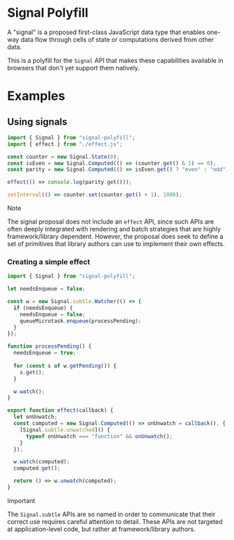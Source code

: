 # Signal Polyfill

A "signal" is a proposed first-class JavaScript data type that enables one-way data flow through cells of state or computations derived from other data.

This is a polyfill for the `Signal` API that makes these capabilities available in browsers that don't yet support them natively.

# Examples

## Using signals

```js
import { Signal } from "signal-polyfill";
import { effect } from "./effect.js";

const counter = new Signal.State(0);
const isEven = new Signal.Computed(() => (counter.get() & 1) == 0);
const parity = new Signal.Computed(() => isEven.get() ? "even" : "odd");

effect(() => console.log(parity.get()));

setInterval(() => counter.set(counter.get() + 1), 1000);
```

> [!NOTE]
> The signal proposal does not include an `effect` API, since such APIs are often deeply integrated with rendering and batch strategies that are highly framework/library dependent. However, the proposal does seek to define a set of primitives that library authors can use to implement their own effects.

### Creating a simple effect

```js
import { Signal } from "signal-polyfill";

let needsEnqueue = false;

const w = new Signal.subtle.Watcher(() => {
  if (needsEnqueue) {
    needsEnqueue = false;
    queueMicrotask.enqueue(processPending);
  }
});

function processPending() {
  needsEnqueue = true;
    
  for (const s of w.getPending()) {
    s.get();
  }

  w.watch();
}

export function effect(callback) {
  let onUnwatch;
  const computed = new Signal.Computed(() => onUnwatch = callback(), {
    [Signal.subtle.unwatched]() {
      typeof onUnwatch === "function" && onUnwatch();
    }
  });

  w.watch(computed);
  computed.get();

  return () => w.unwatch(computed);
}
```

> [!IMPORTANT]
> The `Signal.subtle` APIs are so named in order to communicate that their correct use requires careful attention to detail. These APIs are not targeted at application-level code, but rather at framework/library authors.